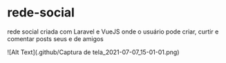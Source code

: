 # rede-social
rede social criada com Laravel e VueJS onde o usuário pode criar, curtir e comentar posts seus e de amigos

![Alt Text](.github/Captura de tela_2021-07-07_15-01-01.png)
